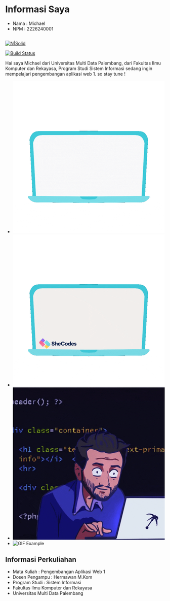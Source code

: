 # Informasi Saya
- Nama : Michael
- NPM : 2226240001
##

[![N|Solid](https://cldup.com/dTxpPi9lDf.thumb.png)](https://nodesource.com/products/nsolid)

[![Build Status](https://travis-ci.org/joemccann/dillinger.svg?branch=master)](https://travis-ci.org/joemccann/dillinger)

Hai saya Michael dari Universitas Multi Data Palembang,
dari Fakultas Ilmu Komputer dan Rekayasa, Program Studi Sistem Informasi
sedang ingin mempelajari pengembangan aplikasi web 1. so stay tune !
- ![Horizontal GIF Example](https://github.com/michaelaero21/Michael_Github/blob/main/helloworld.gif)
- ![Horizontal GIF Example](https://github.com/michaelaero21/Michael_Github/blob/main/coding2.gif)
- ![GIF Example](https://github.com/michaelaero21/Michael_Github/blob/main/coding.gif)
- ![GIF Example](https://github.com/michaelaero21/Michael_Github/blob/main/hack1.gif)







## Informasi Perkuliahan
- Mata Kuliah : Pengembangan Aplikasi Web 1
- Dosen Pengampu : Hermawan M.Kom
- Program Studi : Sistem Informasi
- Fakultas Ilmu Komputer dan Rekayasa
- Universitas Multi Data Palembang
